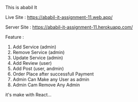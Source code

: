 This is ababil It 

Live Site : https://ababil-it-assignment-11.web.app/

Server Site : https://ababil-it-assignment-11.herokuapp.com/

Feature :
1. Add Service (admin)
2. Remove Service (admin)
3. Update Service (admin)
4. Add Review (user)
5. Add Post (user, andmin)
6. Order Place after successfull Payment
7. Admin Can Make any User as admin
8. Admin Cam Remove Any Admin 

it's make with React...